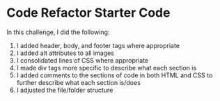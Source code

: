 # Code Refactor Starter Code
In this challenge, I did the following:
1. I added header, body, and footer tags where appropriate
2. I added alt attributes to all images
3. I consolidated lines of CSS where appropriate
4. I made div tags more specific to describe what each section is
5. I added comments to the sections of code in both HTML and CSS to further describe what each section is/does
6. I adjusted the file/folder structure

